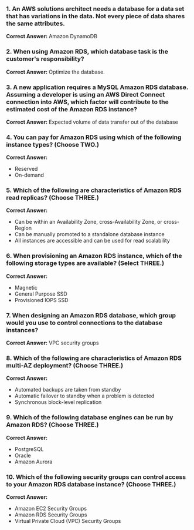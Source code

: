 ### 1. An AWS solutions architect needs a database for a data set that has variations in the data. Not every piece of data shares the same attributes.  
**Correct Answer:** Amazon DynamoDB

### 2. When using Amazon RDS, which database task is the customer's responsibility?  
**Correct Answer:** Optimize the database.

### 3. A new application requires a MySQL Amazon RDS database. Assuming a developer is using an AWS Direct Connect connection into AWS, which factor will contribute to the estimated cost of the Amazon RDS instance?  
**Correct Answer:** Expected volume of data transfer out of the database

### 4. You can pay for Amazon RDS using which of the following instance types? (Choose TWO.)  
**Correct Answer:**  
- Reserved  
- On-demand

### 5. Which of the following are characteristics of Amazon RDS read replicas? (Choose THREE.)  
**Correct Answer:**  
- Can be within an Availability Zone, cross-Availability Zone, or cross-Region  
- Can be manually promoted to a standalone database instance  
- All instances are accessible and can be used for read scalability

### 6. When provisioning an Amazon RDS instance, which of the following storage types are available? (Select THREE.)  
**Correct Answer:**  
- Magnetic  
- General Purpose SSD  
- Provisioned IOPS SSD

### 7. When designing an Amazon RDS database, which group would you use to control connections to the database instances?  
**Correct Answer:** VPC security groups

### 8. Which of the following are characteristics of Amazon RDS multi-AZ deployment? (Choose THREE.)  
**Correct Answer:**  
- Automated backups are taken from standby  
- Automatic failover to standby when a problem is detected  
- Synchronous block-level replication

### 9. Which of the following database engines can be run by Amazon RDS? (Choose THREE.)  
**Correct Answer:**  
- PostgreSQL  
- Oracle  
- Amazon Aurora

### 10. Which of the following security groups can control access to your Amazon RDS database instance? (Choose THREE.)  
**Correct Answer:**  
- Amazon EC2 Security Groups  
- Amazon RDS Security Groups  
- Virtual Private Cloud (VPC) Security Groups
